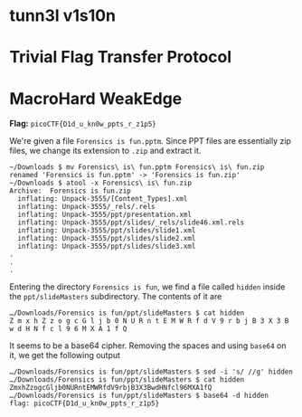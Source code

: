 # tunn3l v1s10n

# Trivial Flag Transfer Protocol

# MacroHard WeakEdge

**Flag:** `picoCTF{D1d_u_kn0w_ppts_r_z1p5}`

We're given a file `Forensics is fun.pptm`. Since PPT files are essentially zip files, we change its extension to `.zip` and extract it.

```
~/Downloads $ mv Forensics\ is\ fun.pptm Forensics\ is\ fun.zip
renamed 'Forensics is fun.pptm' -> 'Forensics is fun.zip'
~/Downloads $ atool -x Forensics\ is\ fun.zip
Archive:  Forensics is fun.zip
  inflating: Unpack-3555/[Content_Types].xml
  inflating: Unpack-3555/_rels/.rels
  inflating: Unpack-3555/ppt/presentation.xml
  inflating: Unpack-3555/ppt/slides/_rels/slide46.xml.rels
  inflating: Unpack-3555/ppt/slides/slide1.xml
  inflating: Unpack-3555/ppt/slides/slide2.xml
  inflating: Unpack-3555/ppt/slides/slide3.xml
.
.
.
```

Entering the directory `Forensics is fun`, we find a file called `hidden` inside the `ppt/slideMasters` subdirectory. The contents of it are

```
…/Downloads/Forensics is fun/ppt/slideMasters $ cat hidden
Z m x h Z z o g c G l j b 0 N U R n t E M W R f d V 9 r b j B 3 X 3 B w d H N f c l 9 6 M X A 1 f Q
```

It seems to be a base64 cipher. Removing the spaces and using `base64` on it, we get the following output

```
…/Downloads/Forensics is fun/ppt/slideMasters $ sed -i 's/ //g' hidden
…/Downloads/Forensics is fun/ppt/slideMasters $ cat hidden
ZmxhZzogcGljb0NURntEMWRfdV9rbjB3X3BwdHNfcl96MXA1fQ
…/Downloads/Forensics is fun/ppt/slideMasters $ base64 -d hidden
flag: picoCTF{D1d_u_kn0w_ppts_r_z1p5}
```
